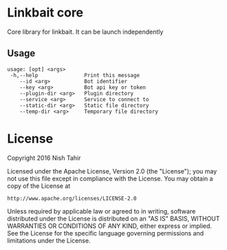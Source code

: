 # Linkbait core

Core library for linkbait. It can be launch independently

## Usage

```
usage: [opt] <args>
 -h,--help               Print this message
    --id <arg>           Bot identifier
    --key <arg>          Bot api key or token
    --plugin-dir <arg>   Plugin directory
    --service <arg>      Service to connect to
    --static-dir <arg>   Static file directory
    --temp-dir <arg>     Temporary file directory

```

# License

Copyright 2016 Nish Tahir

Licensed under the Apache License, Version 2.0 (the "License");
you may not use this file except in compliance with the License.
You may obtain a copy of the License at

    http://www.apache.org/licenses/LICENSE-2.0

Unless required by applicable law or agreed to in writing, software
distributed under the License is distributed on an "AS IS" BASIS,
WITHOUT WARRANTIES OR CONDITIONS OF ANY KIND, either express or implied.
See the License for the specific language governing permissions and
limitations under the License.
